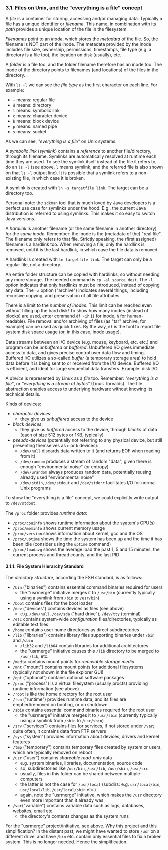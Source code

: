 
### 3.1. Files on Unix, and the "everything is a file" concept

A *file* is a container for storing, accessing and/or managing data. Typically a file has a unique identifier or
*filename*. This name, in combination with its *path* provides a unique location of the file in the filesystem.

*Filenames* point to an *inode*, which stores the *metadata* of the file. So, the filename is NOT part of the inode.
The metadata provided by the inode includes file size, ownership, permissions, timestamps, file type (e.g. a directory
is a file too), the location on disk (usually), etc.

A *folder* is a file too, and the folder filename therefore has an inode too. The inode of the directory points to
filenames (and locations) of the files in the directory.

With `ls -l` we can see the *file type* as the first character on each line. For example:
* `-` means: regular file
* `d` means: directory
* `l` means: symbolic link
* `c` means: character device
* `b` means: block device
* `p` means: named pipe
* `s` means: socket

As we can see, *"everything is a file"* on Unix systems.

A *symbolic link* (*symlink*) contains a *reference* to another file/directory, through its filename. Symlinks are
automatically resolved at runtime each time they are used. To see the symlink itself instead of the file it refers to,
do an `ls -l` (see above, `l` means symlink, and the referred file is also shown on that `ls -l` output line).
It is possible that a symlink refers to a non-existing file, in which case it is broken.

A symlink is created with `ln -s targetfile link`. The target can be a directory too.

Personal note: the `sdkman` tool that is much loved by Java developers is a perfect use case for symlinks under the hood.
E.g., the current Java distribution is referred to using symlinks. This makes it so easy to switch Java versions.

A *hardlink* is another filename (or the same filename in another directory) for the *same inode*. Remember: the inode
is the (metadata of the) "real file". The filename only refers to that file. Strictly speaking, the (first assigned) filename
is a hardlink too. When removing a file, only the hardlink is removed, until it is the last hardlink, in which case the file
data is removed.

A hardlink is created with `ln targetfile link`. The target can only be a regular file, not a directory.

An entire folder structure can be copied with hardlinks, so without needing any more storage. The needed command is
`cp -al source dest`. The `-l` option indicates that only hardlinks must be introduced, instead of copying any data.
The `-a` option ("archive") indicates several things, including recursive copying, and preservation of all file attributes.

There is a limit to the *number of inodes*. This limit can be reached even without filling up the hard disk! To show
how many inodes (instead of blocks) are used, enter command `df -ih` (`i` for inode, `h` for human-readable). File removal
and/or archiving of files (as "tar" archive, for example) can be used as quick fixes. By the way, `df` is the tool to
report file system disk space usage (or, in this case, inode usage).

Data streams between an I/O device (e.g. mouse, keyboard, etc. etc.) and program can be *unbuffered* or *buffered*.
Unbuffered I/O gives immediate access to data, and gives precise control over data flow and timing.
Buffered I/O utilizes a so-called *buffer* (a temporary storage area) to hold data before it is being sent to or received
from the I/O device. Buffered I/O is efficient, and ideal for large sequential data transfers. Example: disk I/O.

A *device* is represented by Linux as a *file* too. Remember: *"everything is a file"*, or *"everything is a stream
of bytes"* (Linus Torvalds). The file abstraction enables access to underlying hardware without knowing its technical
details.

Kinds of devices:
* *character devices*:
    * they give us *unbuffered* access to the device
* *block devices*:
    * they give us *buffered* access to the device, through *blocks* of data (each of size 512 bytes or 1KB, typically)
* *pseudo-devices* (potentially not referring to any physical device, but still presenting themselves as `c` or `b` devices):
    * `/dev/null` discards data written to it (and returns EOF when reading from it)
    * `/dev/random` produces a stream of random "data", given there is enough "environmental noise" (or entropy)
    * `/dev/urandom` always produces random data, potentially reusing already used "environmental noise"
    * `/dev/stdin`, `/dev/stdout` and `/dev/stderr` facilitates I/O for normal Unix programs

To show the "everything is a file" concept, we could explicitly write output to `/dev/stdout`.

The `/proc` folder provides *runtime data*:
* `/proc/cpuinfo` shows runtime information about the syatem's CPU(s)
* `/proc/meminfo` shows current memory usage
* `/proc/version` shows information about kernel, gcc and the OS
* `/proc/uptime` shows the time the system has been up and the time it has been idle (consider using the `uptime` command)
* `/proc/loadavg` shows the average load the past 1, 5 and 15 minutes, the current process and thread counts, and the last PID

#### 3.1.1. File System Hierarchy Standard

The *directory structure*, according the FSH standard, is as follows:
* `/bin` ("binaries") contains essential command binaries required for users
    * the "usrmerge" initiative merges it to `/usr/bin` (currently typically using a symlink from `/bin` to `/usr/bin`)
* `/boot` contains files for the boot loader
* `/dev` ("devices") contains devices as files (see above)
    * e.g. `/dev/null`, `/dev/sda` ("hard drive"), `/dev/tty` (terminal)
* `/etc` contains system-wide *configuration* files/directories, typically as editable text files
* `/home` contains user home directories as direct subdirectories
* `/lib` ("libraries") contains library files supporting binaries under `/bin` and `/sbin`
    * `/lib32` and `/lib64` contain libraries for additional architectures
    * the "usrmerge" initiative causes this `/lib` directory to be merged to `/usr/lib`, etc.
* `/media` contains mount points for *removable storage media*
* `/mnt` ("mount") contains mount points for additional filesystems (typically not shown in the file explorer GUI)
* `/opt` ("optional") contains optional software packages
* `/proc` ("process") is a virtual filesystem (usually procfs) providing runtime information (see above)
* `/root` is like the home directory for the root user
* `/run` ("runtime") provides runtime data, and its files are emptied/removed on booting, or on shutdown
* `/sbin` contains essential command binaries required for the root user
    * the "usrmerge" initiative merges it to `/usr/sbin` (currently typically using a symlink from `/sbin` to `/usr/sbin`)
* `/srv` ("services") contains files for services, if not stored under `/var`; quite often, it contains data from FTP servers
* `/sys` ("system") provides information about devices, drivers and kernel features
* `/tmp` ("temporary") contains temporary files created by system or users, which are typically removed on reboot
* `/usr` ("user") contains *shareable read-only* data
    * e.g. system binaries, libraries, documentation, source code
    * so, subdirectories like `/usr/bin`, `/usr/lib`, `/usr/sbin`, `/usr/src`
    * usually, files in this folder can be shared between multiple computers
    * the latter is not the case for `/usr/local` (subdirs: e.g. `usr/local/bin`, `usr/local/lib`, `/usr/local/sbin` etc.)
    * again, note the "usrmerge" initiative, which makes the `/usr` directory even more important than it already was
* `/var`("variable") contains variable data such as logs, databases, websites, email etc.
    * the directory's contents changes as the system runs

For the "usrmerge" project/initiative, see above. Why this project and this simplification? In the distant past, we
might have wanted to store `/usr` on a different drive, and have `/bin` etc. contain only essential files to fix a broken
system. This is no longer needed. Hence the simplification.

